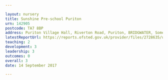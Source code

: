 ```yaml
---

layout: nursery
title: Sunshine Pre-school Puriton
urn: 142905
postcode: TA7 8BP
address: Puriton Village Hall, Riverton Road, Puriton, BRIDGWATER, Somerset, TA7 8BP
latestReportUrl: https://reports.ofsted.gov.uk/provider/files/2728635/urn/142905.pdf
teaching: 2
development: 3
leadership: 3
outcomes: 0
overall: 3
date: 14 September 2017

---
```

